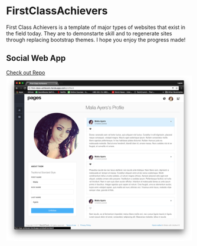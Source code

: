 # FirstClassAchievers

First Class Achievers is a template of major types of websites that exist in the field today. They are to demonstarte skill and to regenerate sites through replacing bootstrap themes. I hope you enjoy the progress made!

## Social Web App

[Check out Repo](https://github.com/laynefaler/FirstClassAchievers-Social)
![alt-tag](./github/detailed.png)
